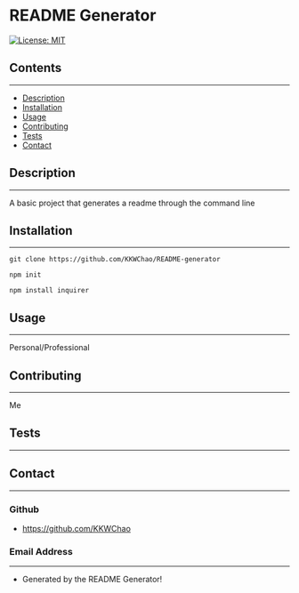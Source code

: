 
# README Generator 

[![License: MIT](https://img.shields.io/badge/License-MIT-yellow.svg)](https://opensource.org/licenses/MIT)

## Contents

---

- [Description](#description)
- [Installation](#installation)
- [Usage](#usage)
- [Contributing](#contributing)
- [Tests](#tests)
- [Contact](#contact)

## Description

---

A basic project that generates a readme through the command line

## Installation

---



```
git clone https://github.com/KKWChao/README-generator

npm init

npm install inquirer
```

## Usage

---

Personal/Professional

## Contributing

---

Me


## Tests

---



## Contact

---

### Github<br>
- https://github.com/KKWChao
### Email Address<br>

---

* Generated by the README Generator!